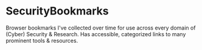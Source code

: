 # SecurityBookmarks
Browser bookmarks I've collected over time for use across every domain of (Cyber) Security &amp; Research. Has accessible, categorized links to many prominent tools &amp; resources.
